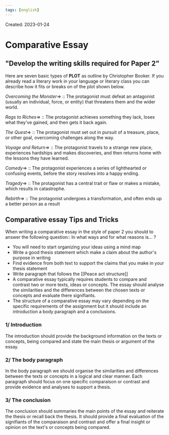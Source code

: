 ```yaml
---
tags: [english] 
---
```

Created: 2023-01-24

# Comparative Essay
## "Develop the writing skills required for Paper 2"
Here are seven basic types of **PLOT** as outline by Christopher Booker. If you already read a literary work in your language or literary class you can describe how it fits or breaks on of the plot shown below.

*Overcoming the Monster*=> :: The protagonist must defeat an antagonist (usually an individual, force, or entity) that threatens them and the wider world. 
<!--SR:!2024-06-30,318,250-->

*Rags to Riches*=> :: The protagonist achieves something they lack, loses what they’ve gained, and then gets it back again. 
<!--SR:!2024-03-12,248,250-->

*The Quest*=> :: The protagonist must set out in pursuit of a treasure, place, or other goal, overcoming challenges along the way. 
<!--SR:!2024-02-15,232,250-->

*Voyage and Return*=> :: The protagonist travels to a strange new place, experiences hardships and makes discoveries, and then returns home with the lessons they have learned. 
<!--SR:!2024-11-15,400,250-->

*Comedy*=> :: The protagonist experiences a series of lighthearted or confusing events, before the story resolves into a happy ending. 
<!--SR:!2024-07-28,332,250-->

*Tragedy*=> :: The protagonist has a central trait or flaw or makes a mistake, which results in catastrophe. 
<!--SR:!2024-07-01,318,250-->

*Rebirth*=> :: The protagonist undergoes a transformation, and often ends up a better person as a result
<!--SR:!2024-08-03,335,250-->

## Comparative essay Tips and Tricks
When writing a comparative essay in the style of paper 2 you should to answer the following question:: In what ways and for what reasons is… ?
<!--SR:!2024-02-26,91,170-->

- You will need to start organizing your ideas using a mind map
- Write a good thesis statement which make a claim about the author's purpose in writing
- Find evidence from both text to support the claims that you make in your thesis statement
- Write paragraph that follows the [[Peace act structure]]
- A comparative essay typically requires students to compare and contrast two or more texts, ideas or concepts. The essay should analyse the similarities and the differences between the chosen texts or concepts and evaluate there signifiants. 
- The structure of a comparative essay may vary depending on the specific requirements of the assignment but it should include an introduction a body paragraph and a conclusions. 

### 1/ Introduction
The introduction should provide the background information on the texts or concepts, being compared and state the main thesis or argument of the essay.

### 2/ The body paragraph
In the body paragraph we should organise the similarities and differences between the texts or concepts in a logical and clear manner. Each paragraph should focus on one specific comparaison or contrast and provide evidence and analyses to support a thesis. 

### 3/ The conclusion
The conclusion should summaries the main points of the essay and reiterate the thesis or recall back the thesis. It should provide a final evaluation of the signifiants of the comparaison and contrast and offer a final insight or opinion on the text's or concepts being compared. 

